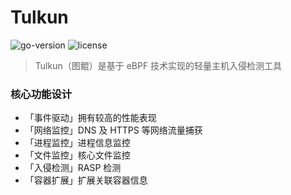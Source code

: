 # Tulkun
![go-version](https://img.shields.io/github/go-mod/go-version/Ne0o0o/tulkun)
![license](https://img.shields.io/github/license/Ne0o0o/tulkun)
> Tulkun（图鲲）是基于 eBPF 技术实现的轻量主机入侵检测工具

### 核心功能设计

- 「事件驱动」拥有较高的性能表现
- 「网络监控」DNS 及 HTTPS 等网络流量捕获
- 「进程监控」进程信息监控
- 「文件监控」核心文件监控
- 「入侵检测」RASP 检测
- 「容器扩展」扩展关联容器信息